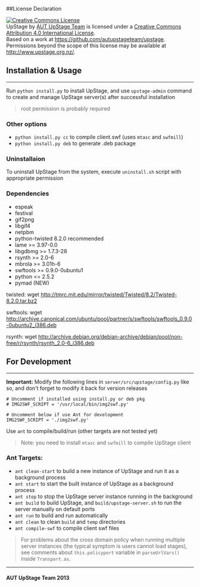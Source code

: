 ##License Declaration

<a rel="license" href="http://creativecommons.org/licenses/by/4.0/"><img alt="Creative Commons License" style="border-width:0" src="https://i.creativecommons.org/l/by/4.0/88x31.png" /></a><br /><span xmlns:dct="http://purl.org/dc/terms/" property="dct:title">UpStage</span> by <a xmlns:cc="http://creativecommons.org/ns#" href="http://upstage.org.nz/" property="cc:attributionName" rel="cc:attributionURL">AUT UpStage Team</a> is licensed under a <a rel="license" href="http://creativecommons.org/licenses/by/4.0/">Creative Commons Attribution 4.0 International License</a>.<br />Based on a work at <a xmlns:dct="http://purl.org/dc/terms/" href="https://github.com/autupstageteam/upstage" rel="dct:source">https://github.com/autupstageteam/upstage</a>.<br />Permissions beyond the scope of this license may be available at <a xmlns:cc="http://creativecommons.org/ns#" href="http://www.upstage.org.nz/" rel="cc:morePermissions">http://www.upstage.org.nz/</a>.

## Installation & Usage
________

Run `python install.py` to install UpStage, and use `upstage-admin` command to create and manage UpStage server(s) after successful installation
> root permission is probably required

### Other options

- `python install.py cc` to compile client.swf (uses `mtasc` and `swfmill`)
- `python install.py deb` to generate .deb package

### Uninstallaion

To uninstall UpStage from the system, execute `uninstall.sh` script with appropriate permission

### Dependencies

- espeak
- festival
- gif2png
- libgif4
- netpbm
- python-twisted 8.2.0 recommended
- lame >= 3.97-0.0
- libgdbmg >= 1.7.3-28
- rsynth >= 2.0-6
- mbrola >= 3.01h-6
- swftools >= 0.9.0-0ubuntu1
- python <= 2.5.2
- pymad (NEW)

twisted: wget http://tmrc.mit.edu/mirror/twisted/Twisted/8.2/Twisted-8.2.0.tar.bz2

swftools: wget http://archive.canonical.com/ubuntu/pool/partner/s/swftools/swftools_0.9.0-0ubuntu2_i386.deb

rsynth: wget http://archive.debian.org/debian-archive/debian/pool/non-free/r/rsynth/rsynth_2.0-6_i386.deb


## For Development
________
__Important:__ Modify the following lines in `server/src/upstage/config.py` like so, and don't forget to modify it back for version releases
```
# Uncomment if installed using install.py or deb pkg
# IMG2SWF_SCRIPT = '/usr/local/bin/img2swf.py'

# Uncomment below if use Ant for development
IMG2SWF_SCRIPT = './img2swf.py'
```

Use `ant` to compile/build/run (other targets are not tested yet)
> Note: you need to install `mtasc` and `swfmill` to compile UpStage client

### Ant Targets:

- `ant clean-start` to build a new instance of UpStage and run it as a background process
- `ant start` to start the built instance of UpStage as a background process
- `ant stop` to stop the UpStage server instance running in the background
- `ant build` to build UpStage, and `build/upstage-server.sh` to run the server manually on default ports
- `ant run` to  build and run automatically
- `ant clean` to clean `build` and `temp` directories
- `ant compile-swf` to compile client swf files

> For problems about the cross domain policy when running multiple server instances (the typical symptom is users cannot load stages), see comments about `this.policyport` variable in `parseUrlVars()` inside `Transport.as`.

________
#### AUT UpStage Team 2013
